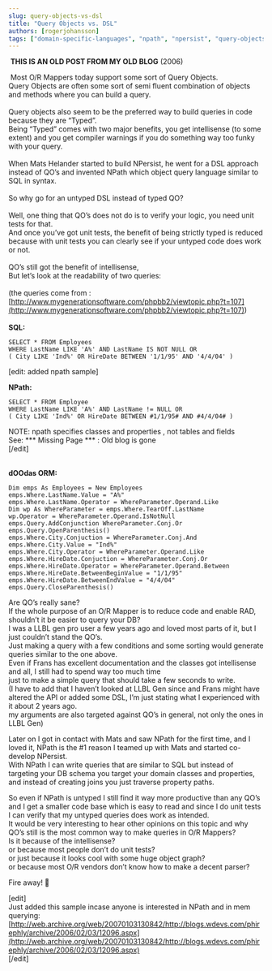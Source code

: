 ```yaml
---
slug: query-objects-vs-dsl
title: "Query Objects vs. DSL"
authors: [rogerjohansson]
tags: ["domain-specific-languages", "npath", "npersist", "query-objects"]
---
```

<span> **THIS IS AN OLD POST FROM MY OLD BLOG**</span> (2006)

<!-- truncate -->

 Most O/R Mappers today support some sort of Query Objects.  
Query Objects are often some sort of semi fluent combination of objects and methods where you can build a query.  
   
Query objects also seem to be the preferred way to build queries in code because they are “Typed”.  
Being “Typed” comes with two major benefits, you get intellisense (to some extent) and you get compiler warnings if you do something way too funky with your query.  
   
When Mats Helander started to build NPersist, he went for a DSL approach instead of QO’s and invented NPath which object query language similar to SQL in syntax.  
   
So why go for an untyped DSL instead of typed QO?  
   
Well, one thing that QO’s does not do is to verify your logic, you need unit tests for that.  
And once you’ve got unit tests, the benefit of being strictly typed is reduced because with unit tests you can clearly see if your untyped code does work or not.  
   
QO’s still got the benefit of intellisense,  
But let’s look at the readability of two queries:  
   
(the queries come from : <u>[http://www.mygenerationsoftware.com/phpbb2/viewtopic.php?t=107](http://www.mygenerationsoftware.com/phpbb2/viewtopic.php?t=107)</u>)  
   
**SQL:**

    SELECT * FROM Employees 
    WHERE LastName LIKE 'A%' AND LastName IS NOT NULL OR 
    ( City LIKE 'Ind%' OR HireDate BETWEEN '1/1/95' AND '4/4/04' )

\[edit: added npath sample\]

**NPath:**

    SELECT * FROM Employee 
    WHERE LastName LIKE 'A%' AND LastName != NULL OR 
    ( City LIKE 'Ind%' OR HireDate BETWEEN #1/1/95# AND #4/4/04# )

NOTE: npath specifies classes and properties , not tables and fields  
See: \*\*\* Missing Page \*\*\* : Old blog is gone  
\[/edit\]  
 

**dOOdas ORM:**

    Dim emps As Employees = New Employees 
    emps.Where.LastName.Value = "A%" 
    emps.Where.LastName.Operator = WhereParameter.Operand.Like 
    Dim wp As WhereParameter = emps.Where.TearOff.LastName 
    wp.Operator = WhereParameter.Operand.IsNotNull 
    emps.Query.AddConjunction WhereParameter.Conj.Or 
    emps.Query.OpenParenthesis() 
    emps.Where.City.Conjuction = WhereParameter.Conj.And 
    emps.Where.City.Value = "Ind%" 
    emps.Where.City.Operator = WhereParameter.Operand.Like 
    emps.Where.HireDate.Conjuction = WhereParameter.Conj.Or 
    emps.Where.HireDate.Operator = WhereParameter.Operand.Between 
    emps.Where.HireDate.BetweenBeginValue = "1/1/95" 
    emps.Where.HireDate.BetweenEndValue = "4/4/04" 
    emps.Query.CloseParenthesis()

Are QO’s really sane?  
If the whole purpose of an O/R Mapper is to reduce code and enable RAD, shouldn’t it be easier to query your DB?  
I was a LLBL gen pro user a few years ago and loved most parts of it, but I just couldn’t stand the QO’s.  
Just making a query with a few conditions and some sorting would generate queries similar to the one above.  
Even if Frans has excellent documentation and the classes got intellisense and all, I still had to spend way too much time  
just to make a simple query that should take a few seconds to write.  
(I have to add that I haven’t looked at LLBL Gen since and Frans might have altered the API or added some DSL, I’m just stating what I experienced with it about 2 years ago.  
my arguments are also targeted against QO’s in general, not only the ones in LLBL Gen)

Later on I got in contact with Mats and saw NPath for the first time, and I loved it, NPath is the \#1 reason I teamed up with Mats and started co-develop NPersist.  
With NPath I can write queries that are similar to SQL but instead of targeting your DB schema you target your domain classes and properties, and instead of creating joins you just traverse property paths.

So even if NPath is untyped I still find it way more productive than any QO’s and I get a smaller code base which is easy to read and since I do unit tests I can verify that my untyped queries does work as intended.  
It would be very interesting to hear other opinions on this topic and why QO’s still is the most common way to make queries in O/R Mappers?  
Is it because of the intellisense?  
or because most people don’t do unit tests?  
or just because it looks cool with some huge object graph?  
or because most O/R vendors don’t know how to make a decent parser?

Fire away! 🙂

\[edit\]  
Just added this sample incase anyone is interested in NPath and in mem querying:  
[http://web.archive.org/web/20070103130842/http://blogs.wdevs.com/phirephly/archive/2006/02/03/12096.aspx](http://web.archive.org/web/20070103130842/http://blogs.wdevs.com/phirephly/archive/2006/02/03/12096.aspx)  
\[/edit\]
